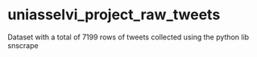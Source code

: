# uniasselvi_project_raw_tweets
Dataset with a total of 7199 rows of tweets collected using the python lib snscrape
